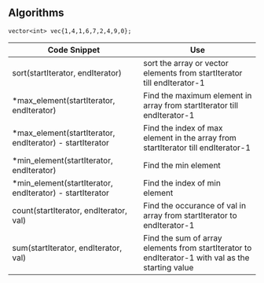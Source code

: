 ## Algorithms

```
vector<int> vec{1,4,1,6,7,2,4,9,0};
```

| Code Snippet                                              | Use                                                                                               |
| --------------------------------------------------------- | ------------------------------------------------------------------------------------------------- |
| sort(startIterator, endIterator)                          | sort the array or vector elements from startIterator till endIterator-1                           |
| \*max_element(startIterator, endIterator)                 | Find the maximum element in array from startIterator till endIterator-1                           |
| \*max_element(startIterator, endIterator) - startIterator | Find the index of max element in the array from startIterator till endIterator-1                  |
| \*min_element(startIterator, endIterator)                 | Find the min element                                                                              |
| \*min_element(startIterator, endIterator) - startIterator | Find the index of min element                                                                     |
| count(startIterator, endIterator, val)                    | Find the occurance of val in array from startIterator to endIterator-1                            |
| sum(startIterator, endIterator, val)                      | Find the sum of array elements from startIterator to endIterator-1 with val as the starting value |
